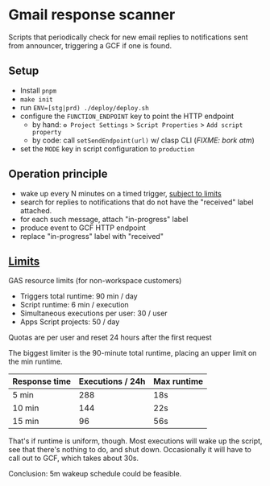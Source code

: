 # Gmail response scanner

Scripts that periodically check for new email replies to notifications sent from announcer,
triggering a GCF if one is found.

## Setup

- Install `pnpm`
- `make init`
- run `ENV=[stg|prd) ./deploy/deploy.sh`
- configure the `FUNCTION_ENDPOINT` key to point the HTTP endpoint
    - by hand: `⚙️ Project Settings` > `Script Properties` > `Add script property`
    - by code: call `setSendEndpoint(url)` w/ clasp CLI (*FIXME: bork atm*)
- set the `MODE` key in script configuration to `production`

## Operation principle

- wake up every N minutes on a timed
  trigger, [subject to limits](#wakeup-frequency--processing-time)
- search for replies to notifications that do not have the "received" label attached.
- for each such message, attach "in-progress" label
- produce event to GCF HTTP endpoint
- replace "in-progress" label with "received"

## [Limits][quotas-and-limits]

GAS resource limits (for non-workspace customers)

- Triggers total runtime: 90 min / day
- Script runtime: 6 min / execution
- Simultaneous executions per user: 30 / user
- Apps Script projects: 50 / day

Quotas are per user and reset 24 hours after the first request

The biggest limiter is the 90-minute total runtime, placing an upper limit on the min
runtime.

| Response time | Executions / 24h | Max runtime |
|---------------|------------------|-------------|
| 5 min         | 288              | 18s         |
| 10 min        | 144              | 22s         |
| 15 min        | 96               | 56s         |

That's if runtime is uniform, though. Most executions will wake up the script, see that there's 
nothing to do, and shut down. Occasionally it will have to call out to GCF, which takes about 30s. 

Conclusion: 5m wakeup schedule could be feasible.

[quotas-and-limits]: https://developers.google.com/apps-script/guides/services/quotas
